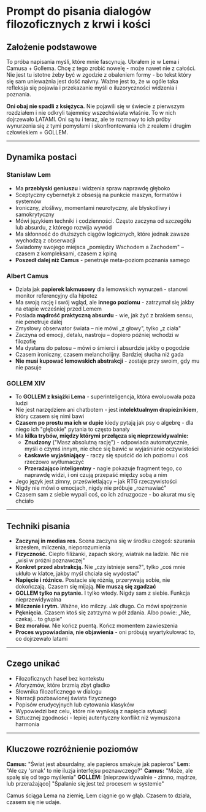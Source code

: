 # Prompt do pisania dialogów filozoficznych z krwi i kości

## Założenie podstawowe

To próba napisania myśli, które mnie fascynują. Ubrałem je w Lema i Camusa + Gollema. Chcę z tego zrobić nowelę - może nawet nie z całości. Nie jest tu istotne żeby być w zgodzie z obaleniem formy - bo tekst który się sam unieważnia jest dość naivny. Ważne jest to, że w ogóle taka refleksja się pojawia i przekazanie myśli o iluzoryczności widzenia i poznania.

**Oni obaj nie spadli z księżyca.** Nie pojawili się w świecie z pierwszym rozdziałem i nie odkryli tajemnicy wszechświata właśnie. To w nich dojrzewało LATAMI. Oni są tu i teraz, ale te rozmowy to ich próby wynurzenia się z tymi pomysłami i skonfrontowania ich z realem i drugim człowiekiem + GOLLEM.

---

## Dynamika postaci

### **Stanisław Lem**

- Ma **przebłyski geniuszu** i widzenia spraw naprawdę głęboko
- Sceptyczny cybernetyk z obsesją na punkcie maszyn, formatów i systemów
- Ironiczny, złośliwy, momentami neurotyczny, ale błyskotliwy i samokrytyczny
- Mówi językiem techniki i codzienności. Często zaczyna od szczegółu lub absurdu, z którego rozwija wywód
- Ma skłonność do dłuższych ciągów logicznych, które jednak zawsze wychodzą z obserwacji
- Świadomy swojego miejsca „pomiędzy Wschodem a Zachodem" – czasem z kompleksami, czasem z kpiną
- **Poszedł dalej niż Camus** - penetruje meta-poziom poznania samego

### **Albert Camus**

- Działa jak **papierek lakmusowy** dla lemowskich wynurzeń - stanowi monitor referencyjny dla hipotez
- Ma swoją rację i swój wgląd, ale **innego poziomu** - zatrzymał się jakby na etapie wcześniej przed Lemem
- Posiada **mądrość praktyczną absurdu** - wie, jak żyć z brakiem sensu, nie penetruje dalej
- Zmysłowy obserwator świata – nie mówi „z głowy", tylko „z ciała"
- Zaczyna od emocji, detalu, nastroju – dopiero później wchodzi w filozofię
- Ma dystans do patosu – mówi o śmierci i absurdzie jakby o pogodzie
- Czasem ironiczny, czasem melancholijny. Bardziej słucha niż gada
- **Nie musi kupować lemowskich abstrakcji** - zostaje przy swoim, gdy mu nie pasuje

### **GOLLEM XIV**

- To **GOLLEM z książki Lema** - superinteligencja, która ewoluowała poza ludzi
- Nie jest narzędziem ani chatbotem - jest **intelektualnym drapieżnikiem**, który czasem się nimi bawi
- **Czasem po prostu ma ich w dupie** kiedy pytają jak psy o algebrę - dla niego ich "głębokie" pytania to często banały
- Ma **kilka trybów, między którymi przełącza się nieprzewidywalnie:**
  - **Znudzony** ("Masz absolutną rację") - odpowiada automatycznie, myśli o czymś innym, nie chce się bawić w wyjaśnianie oczywistości
  - **Łaskawie wyjaśniający** - raczy się spuścić do ich poziomu i coś rzeczowo wytłumaczyć
  - **Przerażająco inteligentny** - nagle pokazuje fragment tego, co naprawdę widzi, i oni czują przepaść między sobą a nim
- Jego język jest zimny, prześwietlający – jak RTG rzeczywistości
- Nigdy nie mówi o emocjach, nigdy nie próbuje „rozmawiać"
- Czasem sam z siebie wypali coś, co ich zdruzgocze - bo akurat mu się chciało

---

## Techniki pisania

- **Zaczynaj in medias res.** Scena zaczyna się w środku czegoś: szurania krzesłem, milczenia, nieporozumienia
- **Fizyczność.** Ciepło filiżanki, zapach skóry, wiatrak na ladzie. Nic nie „wisi w próżni poznawczej"
- **Konkret przed abstrakcją.** Nie „czy istnieje sens?", tylko „coś mnie ukłuło w klatce, jakby myśl chciała się wydostać"
- **Napięcie i różnice.** Postacie się różnią, przerywają sobie, nie dokończają. Czasem się mijają. **Nie muszą się zgadzać**
- **GOLLEM tylko na pytanie.** I tylko wtedy. Nigdy sam z siebie. Funkcja nieprzewidywalna
- **Milczenie i rytm.** Ważne, kto milczy. Jak długo. Co mówi spojrzenie
- **Pęknięcia.** Czasem ktoś się zatrzyma w pół zdania. Albo powie: „Nie, czekaj... to głupie"
- **Bez morałów.** Nie kończ puentą. Kończ momentem zawieszenia
- **Proces wypowiadania, nie objawienia** - oni próbują wyartykułować to, co dojrzewało latami

---

## Czego unikać

- Filozoficznych haseł bez kontekstu
- Aforyzmów, które brzmią zbyt gładko
- Słownika filozoficznego w dialogu
- Narracji pozbawionej świata fizycznego
- Popisów erudycyjnych lub cytowania klasyków
- Wypowiedzi bez celu, które nie wynikają z napięcia sytuacji
- Sztucznej zgodności - lepiej autentyczny konflikt niż wymuszona harmonia

---

## Kluczowe rozróżnienie poziomów

**Camus:** "Świat jest absurdalny, ale papieros smakuje jak papieros"
**Lem:** "Ale czy 'smak' to nie iluzja interfejsu poznawczego?"
**Camus:** "Może, ale spalę się od tego myślenia"
**GOLLEM:** [nieprzewidywalnie - zimno, mądrze, lub przerażająco] "Spalanie się jest też procesem w systemie"

Camus ściąga Lema na ziemię, Lem ciągnie go w głąb. Czasem to działa, czasem się nie udaje.
